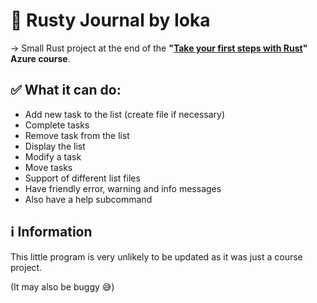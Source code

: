 # 🦀 Rusty Journal by Ioka

-> Small Rust project at the end of the **"[Take your first steps with Rust](https://learn.microsoft.com/training/paths/rust-first-steps/?WT.mc_id=portaledu_inproduct_learning)" Azure course**.

## ✅ What it can do:

- Add new task to the list (create file if necessary)
- Complete tasks
- Remove task from the list
- Display the list
- Modify a task
- Move tasks
- Support of different list files
- Have friendly error, warning and info messages
- Also have a help subcommand

## ℹ Information

This little program is very unlikely to be updated as it was just a course project.

(It may also be buggy 😅)

